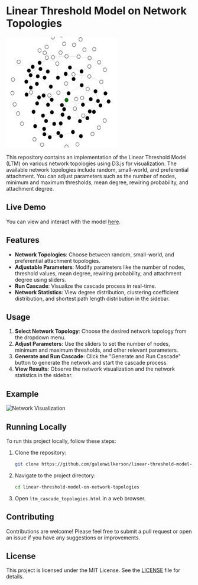 # Linear Threshold Model on Network Topologies

<img src="./net_image.png " width="300" height="300">

This repository contains an implementation of the Linear Threshold Model (LTM) on various network topologies using D3.js for visualization. The available network topologies include random, small-world, and preferential attachment. You can adjust parameters such as the number of nodes, minimum and maximum thresholds, mean degree, rewiring probability, and attachment degree.

## Live Demo

You can view and interact with the model [here](http://galenwilkerson.github.io/ltm_cascade_topologies.html).

## Features

- **Network Topologies**: Choose between random, small-world, and preferential attachment topologies.
- **Adjustable Parameters**: Modify parameters like the number of nodes, threshold values, mean degree, rewiring probability, and attachment degree using sliders.
- **Run Cascade**: Visualize the cascade process in real-time.
- **Network Statistics**: View degree distribution, clustering coefficient distribution, and shortest path length distribution in the sidebar.

## Usage

1. **Select Network Topology**: Choose the desired network topology from the dropdown menu.
2. **Adjust Parameters**: Use the sliders to set the number of nodes, minimum and maximum thresholds, and other relevant parameters.
3. **Generate and Run Cascade**: Click the "Generate and Run Cascade" button to generate the network and start the cascade process.
4. **View Results**: Observe the network visualization and the network statistics in the sidebar.

## Example

![Network Visualization](example_network.png)

## Running Locally

To run this project locally, follow these steps:

1. Clone the repository:
    ```bash
    git clone https://github.com/galenwilkerson/linear-threshold-model-on-network-topologies.git
    ```
2. Navigate to the project directory:
    ```bash
    cd linear-threshold-model-on-network-topologies
    ```
3. Open `ltm_cascade_topologies.html` in a web browser.

## Contributing

Contributions are welcome! Please feel free to submit a pull request or open an issue if you have any suggestions or improvements.

## License

This project is licensed under the MIT License. See the [LICENSE](LICENSE) file for details.
